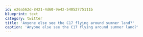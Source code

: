 ```yaml
---
id: e26a562d-8421-4d60-9e42-54052775111b
blueprint: text
category: twitter
title: 'Anyone else see the C17 flying around sumner land?'
caption: 'Anyone else see the C17 flying around sumner land?'
---
```


